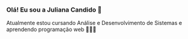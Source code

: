 ### Olá! Eu sou a Juliana Candido 👋

Atualmente estou cursando Análise e Desenvolvimento de Sistemas e aprendendo programação web 👩🏻‍💻


<!--
**candidojuliana/candidojuliana** is a ✨ _special_ ✨ repository because its `README.md` (this file) appears on your GitHub profile.

<div>
  <a href="https://instagram.com/morticiane" target="_blank"><img src="https://img.shields.io/badge/-Instagram-%23E4405F?style=for-the-badge&logo=instagram&logoColor=white"target="_blank"></a>
  <a href="https://www.linkedin.com/in/juliana-santos-candido" target="_blank"><img src="https://img.shields.io/badge/-LinkedIn-%230077B5?style=for-the-badge&logo=linkedin&logoColor=white" target="_blank"></a>
</div>
